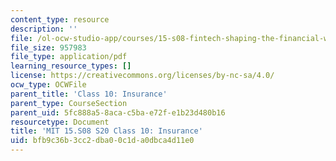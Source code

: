 ```yaml
---
content_type: resource
description: ''
file: /ol-ocw-studio-app/courses/15-s08-fintech-shaping-the-financial-world-spring-2020/bfb9c36b3cc2dba00c1da0dbca4d11e0_MIT15-S08S20_class10.pdf
file_size: 957983
file_type: application/pdf
learning_resource_types: []
license: https://creativecommons.org/licenses/by-nc-sa/4.0/
ocw_type: OCWFile
parent_title: 'Class 10: Insurance'
parent_type: CourseSection
parent_uid: 5fc888a5-8aca-c5ba-e72f-e1b23d480b16
resourcetype: Document
title: 'MIT 15.S08 S20 Class 10: Insurance'
uid: bfb9c36b-3cc2-dba0-0c1d-a0dbca4d11e0
---
```


